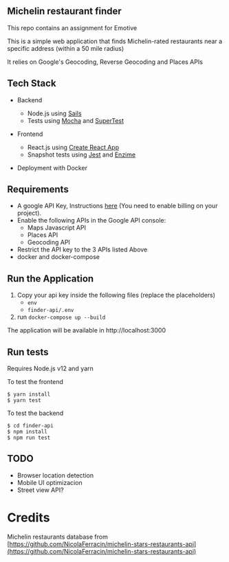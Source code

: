 ## Michelin restaurant finder

This repo contains an assignment for Emotive

This is a simple web application that finds Michelin-rated restaurants near a specific address (within a 50 mile radius)

It relies on Google's Geocoding, Reverse Geocoding and Places APIs

## Tech Stack

- Backend

  - Node.js using [Sails](https://sailsjs.com/)
  - Tests using [Mocha](https://mochajs.org/) and [SuperTest](https://github.com/visionmedia/supertest)

- Frontend

  - React.js using [Create React App](https://github.com/facebook/create-react-app)
  - Snapshot tests using [Jest](https://jestjs.io/) and [Enzime](https://enzymejs.github.io/enzyme/)

- Deployment with Docker

## Requirements

- A google API Key, Instructions [here](https://support.google.com/googleapi/answer/6158862?hl=en) (You need to enable billing on your project).
- Enable the following APIs in the Google API console:
  - Maps Javascript API
  - Places API
  - Geocoding API
- Restrict the API key to the 3 APIs listed Above
- docker and docker-compose

## Run the Application

1. Copy your api key inside the following files (replace the placeholders)
   - `env`
   - `finder-api/.env`
2. run `docker-compose up --build`

The application will be available in http://localhost:3000

## Run tests

Requires Node.js v12 and yarn

To test the frontend

```
$ yarn install
$ yarn test
```

To test the backend

```
$ cd finder-api
$ npm install
$ npm run test
```

## TODO

- Browser location detection
- Mobile UI optimizacion
- Street view API?

# Credits

Michelin restaurants database from [https://github.com/NicolaFerracin/michelin-stars-restaurants-api](https://github.com/NicolaFerracin/michelin-stars-restaurants-api)
